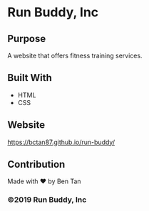 # Run Buddy, Inc

## Purpose
A website that offers fitness training services. 

## Built With
* HTML
* CSS

## Website
https://bctan87.github.io/run-buddy/

## Contribution
Made with ❤️ by Ben Tan

### ©️2019 Run Buddy, Inc 

